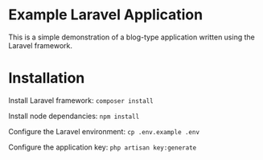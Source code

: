 # Example Laravel Application

This is a simple demonstration of a blog-type application written using the Laravel framework.

# Installation

Install Laravel framework:    `composer install`

Install node dependancies:    `npm install`

Configure the Laravel environment:    `cp .env.example .env`

Configure the application key:    `php artisan key:generate`
